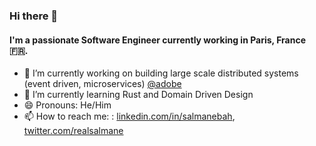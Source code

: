 ### Hi there 👋

#### I'm a passionate Software Engineer currently working in Paris, France 🇫🇷. 

- 🔭 I’m currently working on building large scale distributed systems (event driven, microservices) [@adobe](https://github.com/adobe)
- 🌱 I’m currently learning Rust and Domain Driven Design
- 😄 Pronouns: He/Him
- 📫 How to reach me: : [linkedin.com/in/salmanebah](https://www.linkedin.com/in/salmanebah), [twitter.com/realsalmane](https://twitter.com/realsalmane)

<!--
**salmanebah/salmanebah** is a ✨ _special_ ✨ repository because its `README.md` (this file) appears on your GitHub profile.

Here are some ideas to get you started:


- 🌱 I’m currently learning ...
- 👯 I’m looking to collaborate on ...
- 🤔 I’m looking for help with ...
- 💬 Ask me about ...

- 😄 Pronouns: ...
- ⚡ Fun fact: ...
-->
